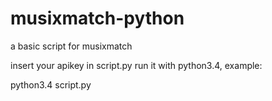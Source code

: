# musixmatch-python
a basic script for musixmatch

insert your apikey in script.py
run it with python3.4, example:

python3.4 script.py
